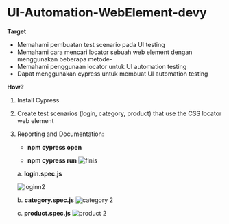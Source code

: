 # UI-Automation-WebElement-devy

**Target**‌
- Memahami pembuatan test scenario pada UI testing
- Memahami cara mencari locator sebuah web element dengan menggunakan beberapa metode- 
- Memahami penggunaan locator untuk UI automation testing
- Dapat menggunakan cypress untuk membuat UI automation testing

**How?**
1. Install Cypress
2. Create test scenarios (login, category, product) that use the CSS locator web element 
3. Reporting and Documentation:
   - **npm cypress open**

   - **npm cypress run**
![finis](https://github.com/devynursadiah123/UI-Automation-WebElement-devy/assets/132911115/4effbf80-1e28-4673-86f2-7354e8387a6d)

    a. **login.spec.js**
   
   ![loginn2](https://github.com/devynursadiah123/UI-Automation-WebElement-devy/assets/132911115/50301ffa-dfbe-45e1-833f-29d7297e30c3)

    b. **category.spec.js**
   ![category 2](https://github.com/devynursadiah123/UI-Automation-WebElement-devy/assets/132911115/0021b8af-acb3-4568-9e94-1682ca91ded3)

    c. **product.spec.js**
   ![product 2](https://github.com/devynursadiah123/UI-Automation-WebElement-devy/assets/132911115/be3ef435-e0b9-4518-a569-0c6995e9b129)





